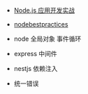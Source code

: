 * [Node.js 应用开发实战](https://kaiwu.lagou.com/course/courseInfo.htm?courseId=694#/content)
* [nodebestpractices](https://github.com/goldbergyoni/nodebestpractices)



* node 全局对象 事件循环   
* express  中间件

* nestjs  依赖注入  
* 统一错误